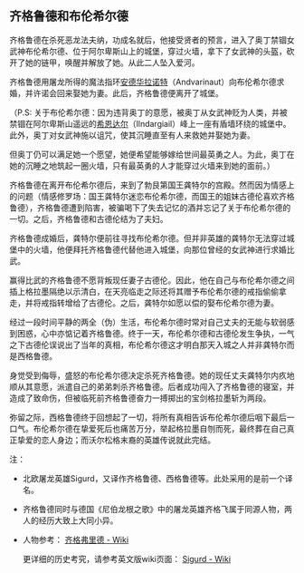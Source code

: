 ## 齐格鲁德和布伦希尔德

齐格鲁德在杀死恶龙法夫纳，功成名就后，他接受贤者的预言，进入了奥丁禁锢女武神布伦希尔德、位于阿尔卑斯山上的城堡，穿过火墙，拿下了女武神的头盔，砍开了她的链甲，唤醒并解放了她。从此二人坠入爱河。

齐格鲁德用屠龙所得的魔法指环[安德华拉诺特](https://zh.wikipedia.org/wiki/安德華拉諾特)（Andvarinaut）向布伦希尔德求婚，并许诺会回来娶她为妻。此后，齐格鲁德便离开了城堡。

（P.S: 关于布伦希尔德：因为违背奥丁的意愿，被奥丁从女武神贬为人类，并被禁锢在阿尔卑斯山遥远的[希恩达尔](https://zh.wikipedia.org/w/index.php?title=希恩达尔&action=edit&redlink=1)（Ilndargiail）峰上一座有盾墙环绕的城堡中。此外，奥丁对女武神施以诅咒，使其沉睡直至有人来救她并娶她为妻。

但奥丁仍可以满足她一个愿望，她便希望能够嫁给世间最英勇之人。为此，奥丁在她的沉睡之地筑起一圈火墙，只有最英勇的人才能穿过火墙来到她的面前。）

齐格鲁德在离开布伦希尔德后，来到了勃艮第国王龚特尔的宫殿。然而因为情感上的问题（情感修罗场：国王龚特尔迷恋布伦希尔德，而国王的姐妹古德伦喜欢齐格鲁德），齐格鲁德遭到陷害，被骗喝下了失去记忆的酒并忘记了关于布伦希尔德的一切。之后，齐格鲁德和古德伦结为了夫妇。

齐格鲁德成婚后，龚特尔便前往寻找布伦希尔德。但并非英雄的龚特尔无法穿过城堡中的火墙，他便拜托齐格鲁德代替他进入城堡，向那位曾经的女武神进行求婚比武。

赢得比武的齐格鲁德不愿背叛现任妻子古德伦。因此，他在自己与布伦希尔德之间插上格拉墨隔绝以示清白，在天亮临走之际还将其赠予布伦希尔德的戒指偷偷拿走，并将戒指转增给了古德伦。之后，龚特尔如愿以偿的娶布伦希尔德为妻。

经过一段时间平静的两全（伪）生活，布伦希尔德时常对自己丈夫的无能与软弱感到困惑，心中亦惦记着齐格鲁德。终于一天，布伦希尔德和古德伦发生争执，一气之下古德伦误说出了当年的真相，布伦希尔德这才明白那天入城之人并非龚特尔而是西格鲁德。

身觉受到侮辱，盛怒的布伦希尔德决定杀死齐格鲁德。她的现任丈夫龚特尔内疚地顺从其意愿，派遣自己的弟弟刺杀齐格鲁德。后者成功闯入了齐格鲁德的寝室，并造成了致命伤，但被临死前齐格鲁德奋力一搏掷出的宝剑格拉墨斩为两段。

弥留之际，西格鲁德终于回想起了一切，将所有真相告诉布伦希尔德后咽下最后一口气。布伦希尔德在挚爱死后也痛苦万分，举起格拉墨自刎而死，最终葬在自己真正挚爱的恋人身边；而沃尔松格末裔的英雄传说就此完结。

 注：  

- 北欧屠龙英雄Sigurd，又译作齐格鲁德、西格鲁德等。此处采用的是前一个译名。

- 齐格鲁德同时与德国《尼伯龙根之歌》中的屠龙英雄齐格飞属于同源人物，两人的经历大致上大同小异。

- 人物参考：
  [齐格弗里德 - Wiki](https://zh.wikipedia.org/wiki/%E9%BD%8A%E6%A0%BC%E5%BC%97%E9%87%8C%E5%BE%B7)

  更详细的历史考究，请参考英文版wiki页面：
  [Sigurd - Wiki](https://en.wikipedia.org/wiki/Sigurd)